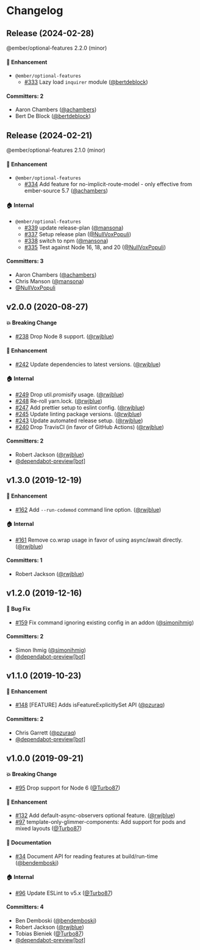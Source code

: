 # Changelog

## Release (2024-02-28)

@ember/optional-features 2.2.0 (minor)

#### :rocket: Enhancement
* `@ember/optional-features`
  * [#333](https://github.com/emberjs/ember-optional-features/pull/333) Lazy load `inquirer` module ([@bertdeblock](https://github.com/bertdeblock))

#### Committers: 2
- Aaron Chambers ([@achambers](https://github.com/achambers))
- Bert De Block ([@bertdeblock](https://github.com/bertdeblock))

## Release (2024-02-21)

@ember/optional-features 2.1.0 (minor)

#### :rocket: Enhancement
* `@ember/optional-features`
  * [#334](https://github.com/emberjs/ember-optional-features/pull/334) Add feature for no-implicit-route-model - only effective from ember-source 5.7 ([@achambers](https://github.com/achambers))

#### :house: Internal
* `@ember/optional-features`
  * [#339](https://github.com/emberjs/ember-optional-features/pull/339) update release-plan ([@mansona](https://github.com/mansona))
  * [#337](https://github.com/emberjs/ember-optional-features/pull/337) Setup release plan ([@NullVoxPopuli](https://github.com/NullVoxPopuli))
  * [#338](https://github.com/emberjs/ember-optional-features/pull/338) switch to npm ([@mansona](https://github.com/mansona))
  * [#335](https://github.com/emberjs/ember-optional-features/pull/335) Test against Node 16, 18, and 20 ([@NullVoxPopuli](https://github.com/NullVoxPopuli))

#### Committers: 3
- Aaron Chambers ([@achambers](https://github.com/achambers))
- Chris Manson ([@mansona](https://github.com/mansona))
- [@NullVoxPopuli](https://github.com/NullVoxPopuli)

## v2.0.0 (2020-08-27)

#### :boom: Breaking Change
* [#238](https://github.com/emberjs/ember-optional-features/pull/238) Drop Node 8 support. ([@rwjblue](https://github.com/rwjblue))

#### :rocket: Enhancement
* [#242](https://github.com/emberjs/ember-optional-features/pull/242) Update dependencies to latest versions. ([@rwjblue](https://github.com/rwjblue))

#### :house: Internal
* [#249](https://github.com/emberjs/ember-optional-features/pull/249) Drop util.promisify usage. ([@rwjblue](https://github.com/rwjblue))
* [#248](https://github.com/emberjs/ember-optional-features/pull/248) Re-roll yarn.lock. ([@rwjblue](https://github.com/rwjblue))
* [#247](https://github.com/emberjs/ember-optional-features/pull/247) Add prettier setup to eslint config. ([@rwjblue](https://github.com/rwjblue))
* [#245](https://github.com/emberjs/ember-optional-features/pull/245) Update linting package versions. ([@rwjblue](https://github.com/rwjblue))
* [#243](https://github.com/emberjs/ember-optional-features/pull/243) Update automated release setup. ([@rwjblue](https://github.com/rwjblue))
* [#240](https://github.com/emberjs/ember-optional-features/pull/240) Drop TravisCI (in favor of GitHub Actions) ([@rwjblue](https://github.com/rwjblue))

#### Committers: 2
- Robert Jackson ([@rwjblue](https://github.com/rwjblue))
- [@dependabot-preview[bot]](https://github.com/apps/dependabot-preview)


## v1.3.0 (2019-12-19)

#### :rocket: Enhancement
* [#162](https://github.com/emberjs/ember-optional-features/pull/162) Add `--run-codemod` command line option. ([@rwjblue](https://github.com/rwjblue))

#### :house: Internal
* [#161](https://github.com/emberjs/ember-optional-features/pull/161) Remove co.wrap usage in favor of using async/await directly. ([@rwjblue](https://github.com/rwjblue))

#### Committers: 1
- Robert Jackson ([@rwjblue](https://github.com/rwjblue))

## v1.2.0 (2019-12-16)

#### :bug: Bug Fix
* [#159](https://github.com/emberjs/ember-optional-features/pull/159) Fix command ignoring existing config in an addon ([@simonihmig](https://github.com/simonihmig))

#### Committers: 2
- Simon Ihmig ([@simonihmig](https://github.com/simonihmig))
- [@dependabot-preview[bot]](https://github.com/apps/dependabot-preview)

## v1.1.0 (2019-10-23)

#### :rocket: Enhancement
* [#148](https://github.com/emberjs/ember-optional-features/pull/148) [FEATURE] Adds isFeatureExplicitlySet API ([@pzuraq](https://github.com/pzuraq))

#### Committers: 2
- Chris Garrett ([@pzuraq](https://github.com/pzuraq))
- [@dependabot-preview[bot]](https://github.com/apps/dependabot-preview)

## v1.0.0 (2019-09-21)

#### :boom: Breaking Change
* [#95](https://github.com/emberjs/ember-optional-features/pull/95) Drop support for Node 6 ([@Turbo87](https://github.com/Turbo87))

#### :rocket: Enhancement
* [#132](https://github.com/emberjs/ember-optional-features/pull/132) Add default-async-observers optional feature. ([@rwjblue](https://github.com/rwjblue))
* [#97](https://github.com/emberjs/ember-optional-features/pull/97) template-only-glimmer-components: Add support for pods and mixed layouts ([@Turbo87](https://github.com/Turbo87))

#### :memo: Documentation
* [#34](https://github.com/emberjs/ember-optional-features/pull/34) Document API for reading features at build/run-time ([@bendemboski](https://github.com/bendemboski))

#### :house: Internal
* [#96](https://github.com/emberjs/ember-optional-features/pull/96) Update ESLint to v5.x ([@Turbo87](https://github.com/Turbo87))

#### Committers: 4
- Ben Demboski ([@bendemboski](https://github.com/bendemboski))
- Robert Jackson ([@rwjblue](https://github.com/rwjblue))
- Tobias Bieniek ([@Turbo87](https://github.com/Turbo87))
- [@dependabot-preview[bot]](https://github.com/apps/dependabot-preview)

